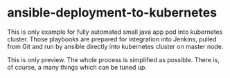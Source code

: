 # ansible-deployment-to-kubernetes
This is only example for fully automated small java app pod into kubernetes cluster. 
Those playbooks are prepared for integration into Jenkins, pulled from Git and run by ansible directly into kubernetes cluster on master node.

This is only preview. The whole process is simplified as possible. There is, of course, a many things which can be tuned up.
